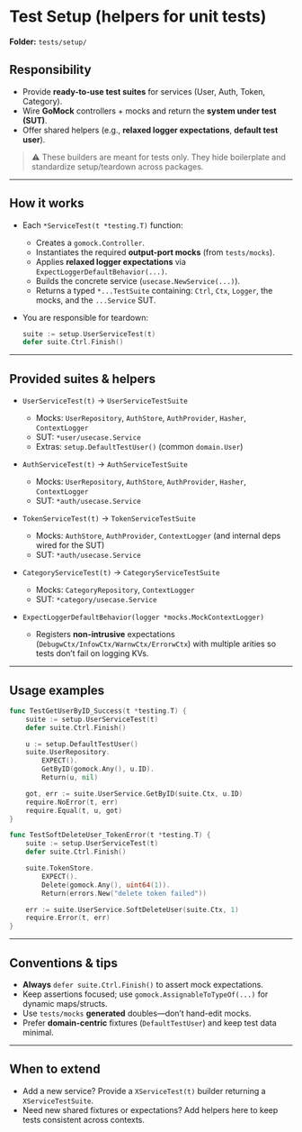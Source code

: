 # Test Setup (helpers for unit tests)

**Folder:** `tests/setup/`

## Responsibility

* Provide **ready-to-use test suites** for services (User, Auth, Token, Category).
* Wire **GoMock** controllers + mocks and return the **system under test (SUT)**.
* Offer shared helpers (e.g., **relaxed logger expectations**, **default test user**).

> ⚠️ These builders are meant for tests only. They hide boilerplate and standardize setup/teardown across packages.

---

## How it works

* Each `*ServiceTest(t *testing.T)` function:

    * Creates a `gomock.Controller`.
    * Instantiates the required **output-port mocks** (from `tests/mocks`).
    * Applies **relaxed logger expectations** via `ExpectLoggerDefaultBehavior(...)`.
    * Builds the concrete service (`usecase.NewService(...)`).
    * Returns a typed `*...TestSuite` containing: `Ctrl`, `Ctx`, `Logger`, the mocks, and the `...Service` SUT.

* You are responsible for teardown:

  ```go
  suite := setup.UserServiceTest(t)
  defer suite.Ctrl.Finish()
  ```

---

## Provided suites & helpers

* `UserServiceTest(t)` → `UserServiceTestSuite`

    * Mocks: `UserRepository`, `AuthStore`, `AuthProvider`, `Hasher`, `ContextLogger`
    * SUT: `*user/usecase.Service`
    * Extras: `setup.DefaultTestUser()` (common `domain.User`)

* `AuthServiceTest(t)` → `AuthServiceTestSuite`

    * Mocks: `UserRepository`, `AuthStore`, `AuthProvider`, `Hasher`, `ContextLogger`
    * SUT: `*auth/usecase.Service`

* `TokenServiceTest(t)` → `TokenServiceTestSuite`

    * Mocks: `AuthStore`, `AuthProvider`, `ContextLogger` (and internal deps wired for the SUT)
    * SUT: `*auth/usecase.Service`

* `CategoryServiceTest(t)` → `CategoryServiceTestSuite`

    * Mocks: `CategoryRepository`, `ContextLogger`
    * SUT: `*category/usecase.Service`

* `ExpectLoggerDefaultBehavior(logger *mocks.MockContextLogger)`

    * Registers **non-intrusive** expectations (`DebugwCtx/InfowCtx/WarnwCtx/ErrorwCtx`) with multiple arities so tests don’t fail on logging KVs.

---

## Usage examples

```go
func TestGetUserByID_Success(t *testing.T) {
    suite := setup.UserServiceTest(t)
    defer suite.Ctrl.Finish()

    u := setup.DefaultTestUser()
    suite.UserRepository.
        EXPECT().
        GetByID(gomock.Any(), u.ID).
        Return(u, nil)

    got, err := suite.UserService.GetByID(suite.Ctx, u.ID)
    require.NoError(t, err)
    require.Equal(t, u, got)
}
```

```go
func TestSoftDeleteUser_TokenError(t *testing.T) {
    suite := setup.UserServiceTest(t)
    defer suite.Ctrl.Finish()

    suite.TokenStore.
        EXPECT().
        Delete(gomock.Any(), uint64(1)).
        Return(errors.New("delete token failed"))

    err := suite.UserService.SoftDeleteUser(suite.Ctx, 1)
    require.Error(t, err)
}
```

---

## Conventions & tips

* **Always** `defer suite.Ctrl.Finish()` to assert mock expectations.
* Keep assertions focused; use `gomock.AssignableToTypeOf(...)` for dynamic maps/structs.
* Use `tests/mocks` **generated** doubles—don’t hand-edit mocks.
* Prefer **domain-centric** fixtures (`DefaultTestUser`) and keep test data minimal.

---

## When to extend

* Add a new service? Provide a `XServiceTest(t)` builder returning a `XServiceTestSuite`.
* Need new shared fixtures or expectations? Add helpers here to keep tests consistent across contexts.
